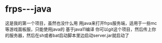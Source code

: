 # frps---java
这是我的第一个项目，虽然也没什么用
用java来打开frps服务端，适用于一些mc等游戏面板服，只能使用java的
基于java11编译
你可以git这个项目，然后传上你的服务器，然后在sh或者bat启动脚本里边启动server.jar就启动了
